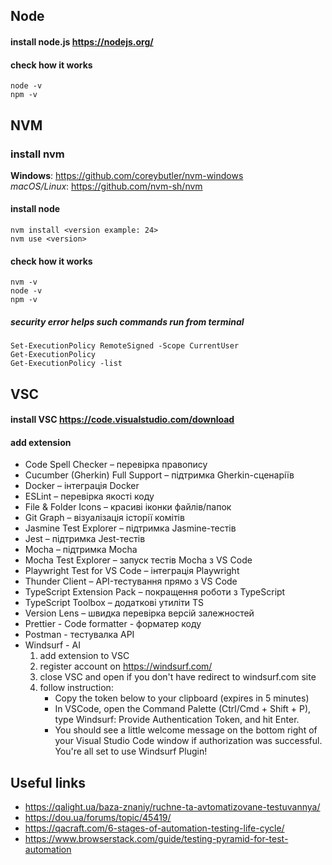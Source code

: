 ## Node

#### install node.js https://nodejs.org/

#### check how it works

```
node -v
npm -v
```

## NVM

### install nvm

**Windows**: https://github.com/coreybutler/nvm-windows  
_macOS/Linux_: https://github.com/nvm-sh/nvm

#### install node

```
nvm install <version example: 24>
nvm use <version>
```

#### check how it works

```
nvm -v
node -v
npm -v
```

##### security error helps such commands run from terminal

```
Set-ExecutionPolicy RemoteSigned -Scope CurrentUser
Get-ExecutionPolicy
Get-ExecutionPolicy -list
```

## VSC

#### install VSC https://code.visualstudio.com/download

#### add extension

- Code Spell Checker – перевірка правопису
- Cucumber (Gherkin) Full Support – підтримка Gherkin-сценаріїв
- Docker – інтеграція Docker
- ESLint – перевірка якості коду
- File & Folder Icons – красиві іконки файлів/папок
- Git Graph – візуалізація історії комітів
- Jasmine Test Explorer – підтримка Jasmine-тестів
- Jest – підтримка Jest-тестів
- Mocha – підтримка Mocha
- Mocha Test Explorer – запуск тестів Mocha з VS Code
- Playwright Test for VS Code – інтеграція Playwright
- Thunder Client – API-тестування прямо з VS Code
- TypeScript Extension Pack – покращення роботи з TypeScript
- TypeScript Toolbox – додаткові утиліти TS
- Version Lens – швидка перевірка версій залежностей
- Prettier - Code formatter - форматер коду
- Postman - тестувалка API
- Windsurf - AI
  1.  add extension to VSC
  1.  register account on https://windsurf.com/
  1.  close VSC and open if you don't have redirect to windsurf.com site
  1.  follow instruction:
      - Copy the token below to your clipboard (expires in 5 minutes)
      - In VSCode, open the Command Palette (Ctrl/Cmd + Shift + P), type Windsurf: Provide Authentication Token, and hit Enter.
      - You should see a little welcome message on the bottom right of your Visual Studio Code window if authorization was successful. You're all set to use Windsurf Plugin!

## Useful links

- https://qalight.ua/baza-znaniy/ruchne-ta-avtomatizovane-testuvannya/
- https://dou.ua/forums/topic/45419/
- https://qacraft.com/6-stages-of-automation-testing-life-cycle/
- https://www.browserstack.com/guide/testing-pyramid-for-test-automation

